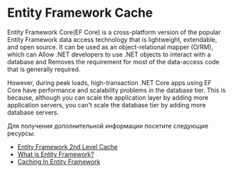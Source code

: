 # Entity Framework Cache

Entity Framework Core(EF Core) is a cross-platform version of the popular Entity Framework data access technology that is lightweight, extendable, and open source.
It can be used as an object-relational mapper (O/RM), which can Allow .NET developers to use .NET objects to interact with a database and Removes the requirement for most of the data-access code that is generally required.

However, during peak loads, high-transaction .NET Core apps using EF Core have performance and scalability problems in the database tier. This is because, although you can scale the application layer by adding more application servers, you can't scale the database tier by adding more database servers.

Для получения дополнительной информации посетите следующие ресурсы:

- [Entity Framework 2nd Level Cache](https://www.gridgain.com/docs/latest/developers-guide/net-specific/net-entity-framework-cache)
- [What is Entity Framework?](https://www.youtube.com/watch?v=Z7713GBhi4k)
- [Caching In Entity Framework](https://www.c-sharpcorner.com/article/caching-in-entity-framework-ef-core-using-ncache/)
